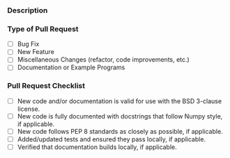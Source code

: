 <!--Please fill out all sections of the pull request template.-->

### Description
<!--Describe the pull request in detail, telling why the changes
are required and/or what problems they fix. Link or add the issue number
for any existing issues that the pull request solves.

Note that it is preferred to file an issue first, so that details can be
discussed/finalized before a pull request is created.-->


### Type of Pull Request
<!--Put an x in all boxes that apply, like so: - [x] Bug Fix-->

- [ ] Bug Fix
- [ ] New Feature
- [ ] Miscellaneous Changes (refactor, code improvements, etc.)
- [ ] Documentation or Example Programs

### Pull Request Checklist
<!--Fill in all boxes with an x to verify.

To run tests locally, type the following command within the pybaselines
directory: pytest .

To lint files using ruff to see if they pass PEP 8 standards and that
docstrings are okay, run the following command within the pybaselines
directory: ruff check .

To build documentation locally, type the following command within the
docs directory: make html
-->

- [ ] New code and/or documentation is valid for use with the BSD 3-clause license.
- [ ] New code is fully documented with docstrings that follow Numpy style,
      if applicable.
- [ ] New code follows PEP 8 standards as closely as possible, if applicable.
- [ ] Added/updated tests and ensured they pass locally, if applicable.
- [ ] Verified that documentation builds locally, if applicable.
